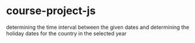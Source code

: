 # course-project-js
determining the time interval between the given dates and determining the holiday dates for the country in the selected year
